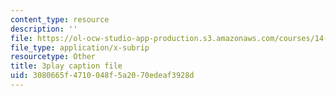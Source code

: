 ```yaml
---
content_type: resource
description: ''
file: https://ol-ocw-studio-app-production.s3.amazonaws.com/courses/14-772-development-economics-macroeconomics-spring-2013/3080665f4710048f5a2070edeaf3928d_w7aOU0ZAJp0.srt
file_type: application/x-subrip
resourcetype: Other
title: 3play caption file
uid: 3080665f-4710-048f-5a20-70edeaf3928d
---
```

